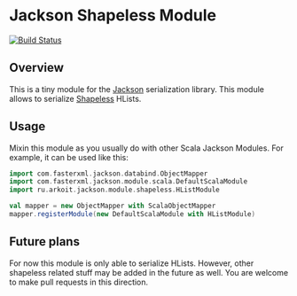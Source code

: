 # Jackson Shapeless Module
[![Build Status](https://travis-ci.org/numesmat/jackson-module-shapeless.svg?branch=master)](https://travis-ci.org/numesmat/jackson-module-shapeless)
## Overview
This is a tiny module for the [Jackson][] serialization library. This module allows to serialize [Shapeless][] HLists.
## Usage
Mixin this module as you usually do with other Scala Jackson Modules. For example, it can be used like this:
```scala
import com.fasterxml.jackson.databind.ObjectMapper
import com.fasterxml.jackson.module.scala.DefaultScalaModule
import ru.arkoit.jackson.module.shapeless.HListModule

val mapper = new ObjectMapper with ScalaObjectMapper
mapper.registerModule(new DefaultScalaModule with HListModule)
```
## Future plans
For now this module is only able to serialize HLists. However, other shapeless related stuff may be added in the future as well. You are welcome to make pull requests in this direction.

[Jackson]: http://jackson.codehaus.org/
[Shapeless]: https://github.com/milessabin/shapeless